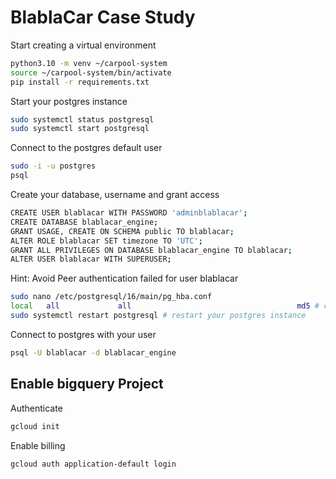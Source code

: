 # BlablaCar Case Study

Start creating a virtual environment
```bash
python3.10 -m venv ~/carpool-system
source ~/carpool-system/bin/activate 
pip install -r requirements.txt
```

Start your postgres instance
```bash
sudo systemctl status postgresql
sudo systemctl start postgresql
```

Connect to the postgres default user
```bash
sudo -i -u postgres
psql
```

Create your database, username and grant access
```bash
CREATE USER blablacar WITH PASSWORD 'adminblablacar';
CREATE DATABASE blablacar_engine;
GRANT USAGE, CREATE ON SCHEMA public TO blablacar;
ALTER ROLE blablacar SET timezone TO 'UTC';
GRANT ALL PRIVILEGES ON DATABASE blablacar_engine TO blablacar;
ALTER USER blablacar WITH SUPERUSER;
```

Hint: Avoid Peer authentication failed for user blablacar
```bash
sudo nano /etc/postgresql/16/main/pg_hba.conf
local   all             all                                     md5 # change this line (change peer to md5)
sudo systemctl restart postgresql # restart your postgres instance
```

Connect to postgres with your user
```bash
psql -U blablacar -d blablacar_engine
```


## Enable bigquery Project

Authenticate
```bash
gcloud init
```

Enable billing
```bash
gcloud auth application-default login
```

```bash
```